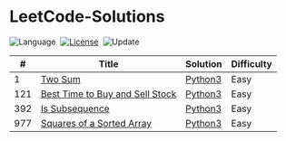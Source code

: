 # LeetCode-Solutions

![Language](https://img.shields.io/badge/language-python-orange)&nbsp;
[![License](https://img.shields.io/badge/license-MIT-blue.svg)](./LICENSE.md)&nbsp;
![Update](https://img.shields.io/badge/update-daily-green)&nbsp;

| # | Title | Solution | Difficulty |
|---| ----- | -------- | ---------- |
|1|[Two Sum](https://leetcode.com/problems/two-sum/) | [Python3](./python3/1.%20Two%20Sum.py)|Easy|
|121|[Best Time to Buy and Sell Stock](https://leetcode.com/problems/best-time-to-buy-and-sell-stock/) | [Python3](./python3/121.%20Best%20Time%20to%20Buy%20and%20Sell%20Stock.py)|Easy|
|392|[Is Subsequence](https://leetcode.com/problems/is-subsequence/) | [Python3](./python3/392.%20Is%20Subsequence.py)|Easy|
|977|[Squares of a Sorted Array](https://leetcode.com/problems/squares-of-a-sorted-array/) | [Python3](./python3/977.%20Squares%20of%20a%20Sorted%20Array.py)|Easy|
